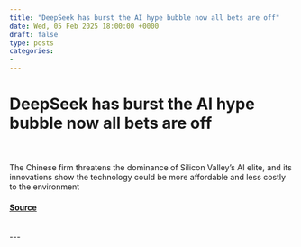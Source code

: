 ```yaml
---
title: "DeepSeek has burst the AI hype bubble now all bets are off"
date: Wed, 05 Feb 2025 18:00:00 +0000
draft: false
type: posts
categories: 
- 
---
```

# DeepSeek has burst the AI hype bubble now all bets are off

<br/>

<br/>
The Chinese firm threatens the dominance of Silicon Valley’s AI elite, and its innovations show the technology could be more affordable and less costly to the environment

#### [Source](https://www.newscientist.com/article/mg26535293-300-deepseek-has-burst-the-ai-hype-bubble-now-all-bets-are-off/?utm_campaign=RSS%7CNSNS&utm_source=NSNS&utm_medium=RSS&utm_content=technology)

<br/>
---
